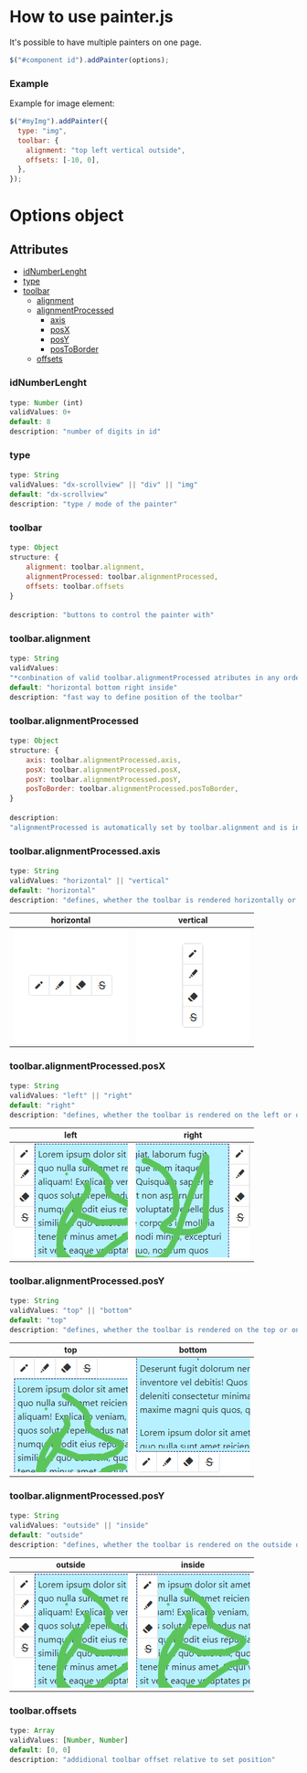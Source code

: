 # How to use painter.js

It's possible to have multiple painters on one page.

```javascript
$("#component id").addPainter(options);
```

### Example

Example for image element:

```javascript
$("#myImg").addPainter({
  type: "img",
  toolbar: {
    alignment: "top left vertical outside",
    offsets: [-10, 0],
  },
});
```

# Options object

## Attributes

- [idNumberLenght](#oinl)
- [type](#ot)
- [toolbar](#otr)
  - [alignment](#otra)
  - [alignmentProcessed](#otrap)
    - [axis](#otrapa)
    - [posX](#otrappx)
    - [posY](#otrappy)
    - [posToBorder](#otrapptb)
  - [offsets](#otros)

### <a name="oinl"></a> **idNumberLenght**

```javascript
type: Number (int)
validValues: 0+
default: 8
description: "number of digits in id"
```

### <a name="ot"></a> **type**

```javascript
type: String
validValues: "dx-scrollview" || "div" || "img"
default: "dx-scrollview"
description: "type / mode of the painter"
```

### <a name="otr"></a> **toolbar**

```javascript
type: Object
structure: {
    alignment: toolbar.alignment,
    alignmentProcessed: toolbar.alignmentProcessed,
    offsets: toolbar.offsets
}

description: "buttons to control the painter with"
```

### <a name="otra"></a> toolbar.alignment

```javascript
type: String
validValues:
"*conbination of valid toolbar.alignmentProcessed atributes in any order*"
default: "horizontal bottom right inside"
description: "fast way to define position of the toolbar"
```

### <a name="otrap"></a> toolbar.alignmentProcessed

```javascript
type: Object
structure: {
    axis: toolbar.alignmentProcessed.axis,
    posX: toolbar.alignmentProcessed.posX,
    posY: toolbar.alignmentProcessed.posY,
    posToBorder: toolbar.alignmentProcessed.posToBorder,
}

description:
"alignmentProcessed is automatically set by toolbar.alignment and is internally used to place toolbar to the desired position"
```

### <a name="otrapa"></a> toolbar.alignmentProcessed.axis

```javascript
type: String
validValues: "horizontal" || "vertical"
default: "horizontal"
description: "defines, whether the toolbar is rendered horizontally or vertically"
```

|            horizontal             |           vertical            |
| :-------------------------------: | :---------------------------: |
| ![horizontal](img/horizontal.png) | ![vertical](img/vertical.png) |

### <a name="otrappx"></a> toolbar.alignmentProcessed.posX

```javascript
type: String
validValues: "left" || "right"
default: "right"
description: "defines, whether the toolbar is rendered on the left or on the right of the element to draw on"
```

|         left          |          right          |
| :-------------------: | :---------------------: |
| ![left](img/left.png) | ![right](img/right.png) |

### <a name="otrappy"></a> toolbar.alignmentProcessed.posY

```javascript
type: String
validValues: "top" || "bottom"
default: "top"
description: "defines, whether the toolbar is rendered on the top or on the bottom of the element to draw on"
```

|         top         |          bottom           |
| :-----------------: | :-----------------------: |
| ![top](img/top.png) | ![bottom](img/bottom.png) |

### <a name="otrapptb"></a> toolbar.alignmentProcessed.posY

```javascript
type: String
validValues: "outside" || "inside"
default: "outside"
description: "defines, whether the toolbar is rendered on the outside or on the inside of the element to draw on"
```

|           outside           |          inside           |
| :-------------------------: | :-----------------------: |
| ![outside](img/outside.png) | ![inside](img/inside.png) |

### <a name="otros"></a> toolbar.offsets

```javascript
type: Array
validValues: [Number, Number]
default: [0, 0]
description: "addidional toolbar offset relative to set position"
```
